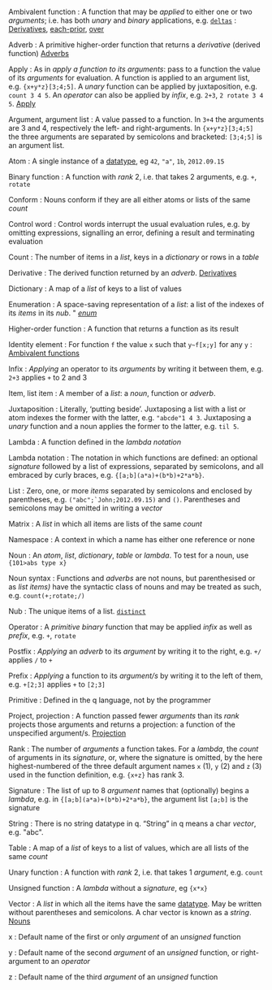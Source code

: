 Ambivalent function
: A function that may be _applied_ to either one or two _arguments_; i.e. has both _unary_ and _binary_ applications, e.g. [`deltas`](arithmetic-integer/#deltas)
: <i class="fa fa-hand-o-right"></i> [Derivatives](adverbs/#derivatives), [each-prior](adverbs/#each-prior), [over](adverbs/#over) 

Adverb
: A primitive higher-order function that returns a _derivative_ (derived function)
<i class="fa fa-hand-o-right"></i> [Adverbs](adverbs)

Apply
: As in _apply a function to its arguments_:  pass to a function the value of its _arguments_ for evaluation. A function is applied to an argument list, e.g. `{x+y*z}[3;4;5]`. A _unary_ function can be applied by juxtaposition, e.g. `count 3 4 5`. An _operator_ can also be applied by _infix_, e.g. `2+3`, `2 rotate 3 4 5`. <i class="fa fa-hand-o-right"></i> [Apply](FIXME)

Argument, argument list
: A value passed to a function. In `3+4` the arguments are 3 and 4, respectively the left- and right-arguments. In `{x+y*z}[3;4;5]` the three arguments are separated by semicolons and bracketed: `[3;4;5]` is an argument list. 

Atom
: A single instance of a [datatype](datatypes), eg `42`, `"a"`, `1b`, `2012.09.15`

Binary function 
: A function with _rank_ 2, i.e. that takes 2 arguments, e.g. `+`, `rotate`

Conform
: Nouns conform if they are all either atoms or lists of the same _count_

Control word
: Control words interrupt the usual evaluation rules, e.g. by omitting expressions, signalling an error, defining a result and terminating evaluation 

Count 
: The number of items in a _list_, keys in a _dictionary_ or rows in a _table_

Derivative
: The derived function returned by an _adverb_.
<i class="fa fa-hand-o-right"></i> [Derivatives](adverbs/#derivatives)

Dictionary
: A map of a _list_ of keys to a list of values

Enumeration
: A space-saving representation of a _list_: a list of the indexes of its _items_ in its _nub_.
"<i class="fa fa-hand-o-right"></i> [_enum_](listfunctions/#enum)

Higher-order function
: A function that returns a function as its result

Identity element
: For function `f` the value `x` such that `y~f[x;y]` for any `y` 
: <i class="fa fa-hand-o-right"></i> [Ambivalent functions](FIXME)

Infix
: _Applying_ an operator to its _arguments_ by writing it between them, e.g.  
`2+3`  applies `+` to 2 and 3

Item, list item
: A member of a _list_: a _noun_, function or _adverb_. 

Juxtaposition
: Literally, ‘putting beside’. Juxtaposing a list with a list or atom indexes the former with the latter, e.g. `"abcde"1 4 3`. Juxtaposing a _unary_ function and a noun applies the former to the latter, e.g. `til 5`.

Lambda
: A function defined in the _lambda notation_

Lambda notation
: The notation in which functions are defined: an optional _signature_ followed by a list of expressions, separated by semicolons, and all embraced by curly braces, e.g. `{[a;b](a*a)+(b*b)+2*a*b}`. 

List
: Zero, one, or more _items_ separated by semicolons and enclosed by parentheses, e.g. ``("abc";`John;2012.09.15)`` and `()`. Parentheses and semicolons may be omitted in writing a _vector_

Matrix
: A _list_ in which all items are lists of the same _count_

Namespace
: A context in which a name has either one reference or none

Noun
: An _atom_, _list_, _dictionary_, _table_ or _lambda_. To test for a noun, use `{101>abs type x}`

Noun syntax
: Functions and _adverbs_ are not nouns, but parenthesised or as _list items)_ have the syntactic class of nouns and may be treated as such, e.g. `count(+;rotate;/)`

Nub
: The unique items of a list. <i class="fa fa-hand-o-right"></i> [`distinct`](listfunctions/#distinct)

Operator
: A _primitive_ _binary_ function that may be applied _infix_ as well as _prefix_, e.g. `+`, `rotate`

Postfix
: _Applying_ an _adverb_ to its _argument_ by writing it to the right, e.g. `+/` applies `/` to `+`

Prefix
: _Applying_ a function to its _argument/s_ by writing it to the left of them, e.g. `+[2;3]` applies `+` to `[2;3]`

Primitive
: Defined in the q language, not by the programmer

Project, projection
: A function passed fewer _arguments_ than its _rank_ projects those arguments and returns a projection: a function of the unspecified argument/s. <i class="fa fa-hand-o-right"></i> [Projection](FIXME)

Rank
: The number of _arguments_ a function takes. For a _lambda_, the _count_ of arguments in its _signature_, or, where the signature is omitted, by the here highest-numbered of the three default argument names `x` (1), `y` (2) and `z` (3) used in the function definition, e.g. `{x+z}` has rank 3.

Signature
: The list of up to 8 _argument_ names that (optionally) begins a _lambda_, e.g. in `{[a;b](a*a)+(b*b)+2*a*b}`, the argument list `[a;b]` is the signature

String
: There is no string datatype in q. “String” in q means a char _vector_, e.g. "abc". 

Table
: A map of a _list_ of keys to a list of values, which are all lists of the same _count_

Unary function
: A function with _rank_ 2, i.e. that takes 1 _argument_, e.g. `count`

Unsigned function
: A _lambda_ without a _signature_, eg `{x*x}`

Vector
: A _list_ in which all the items have the same [datatype](datatypes). May be written without parentheses and semicolons. A char vector is known as a _string_. <i class="fa fa-hand-o-right"></i> [Nouns](elements/#nouns)

x
: Default name of the first or only _argument_ of an _unsigned_ function

y
: Default name of the second _argument_ of an _unsigned_ function, or right-argument to an _operator_

z
: Default name of the third _argument_ of an _unsigned_ function
